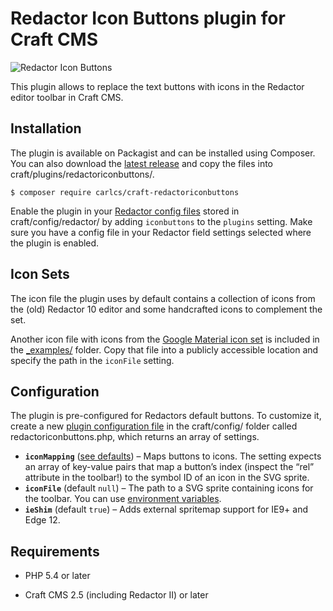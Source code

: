 # Redactor Icon Buttons plugin for Craft CMS

![Redactor Icon Buttons](https://github.com/carlcs/craft-redactoriconbuttons/blob/master/resources/screenshot.png)

This plugin allows to replace the text buttons with icons in the Redactor editor toolbar in Craft CMS.

## Installation

The plugin is available on Packagist and can be installed using Composer. You can also download the [latest release][0] and copy the files into craft/plugins/redactoriconbuttons/.

```
$ composer require carlcs/craft-redactoriconbuttons
```

Enable the plugin in your [Redactor config files][1] stored in craft/config/redactor/ by adding `iconbuttons` to the `plugins` setting. Make sure you have a config file in your Redactor field settings selected where the plugin is enabled.

## Icon Sets

The icon file the plugin uses by default contains a collection of icons from the (old) Redactor 10 editor and some handcrafted icons to complement the set.

Another icon file with icons from the [Google Material icon set][2] is included in the [_examples/][3] folder. Copy that file into a publicly accessible location and specify the path in the `iconFile` setting.

## Configuration

The plugin is pre-configured for Redactors default buttons. To customize it, create a new [plugin configuration file][4] in the craft/config/ folder called redactoriconbuttons.php, which returns an array of settings.

- **`iconMapping`** ([see defaults][5]) – Maps buttons to icons. The setting expects an array of key-value pairs that map a button’s index (inspect the “rel” attribute in the toolbar!) to the symbol ID of an icon in the SVG sprite.
- **`iconFile`** (default `null`) – The path to a SVG sprite containing icons for the toolbar. You can use [environment variables][6].
- **`ieShim`** (default `true`) – Adds external spritemap support for IE9+ and Edge 12.

## Requirements

- PHP 5.4 or later
- Craft CMS 2.5 (including Redactor II) or later


  [0]: https://github.com/carlcs/craft-redactoriconbuttons/releases/latest
  [1]: https://craftcms.com/docs/rich-text-fields#redactor-configs
  [2]: https://design.google.com/icons/
  [3]: _examples/
  [4]: https://craftcms.com/docs/plugins/plugin-settings#config-file
  [5]: config.php
  [6]: https://craftcms.com/docs/multi-environment-configs#environment-specific-variables
